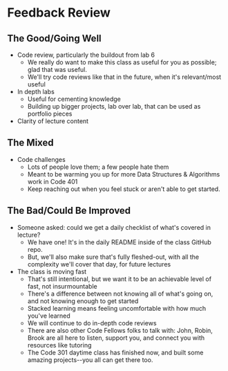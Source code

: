# Feedback Review

## The Good/Going Well

- Code review, particularly the buildout from lab 6
  - We really do want to make this class as useful for you as possible; glad that was useful.
  - We'll try code reviews like that in the future, when it's relevant/most useful
- In depth labs
  - Useful for cementing knowledge
  - Building up bigger projects, lab over lab, that can be used as portfolio pieces
- Clarity of lecture content

## The Mixed

- Code challenges
  - Lots of people love them; a few people hate them
  - Meant to be warming you up for more Data Structures & Algorithms work in Code 401
  - Keep reaching out when you feel stuck or aren't able to get started.

## The Bad/Could Be Improved

- Someone asked: could we get a daily checklist of what's covered in lecture?
  - We have one! It's in the daily README inside of the class GitHub repo.
  - But, we'll also make sure that's fully fleshed-out, with all the complexity we'll cover that day, for future lectures
- The class is moving fast
  - That's still intentional, but we want it to be an achievable level of fast, not insurmountable
  - There's a difference between not knowing all of what's going on, and not knowing enough to get started
  - Stacked learning means feeling uncomfortable with how much you've learned
  - We will continue to do in-depth code reviews
  - There are also other Code Fellows folks to talk with: John, Robin, Brook are all here to listen, support you, and connect you with resources like tutoring
  - The Code 301 daytime class has finished now, and built some amazing projects--you all can get there too.
